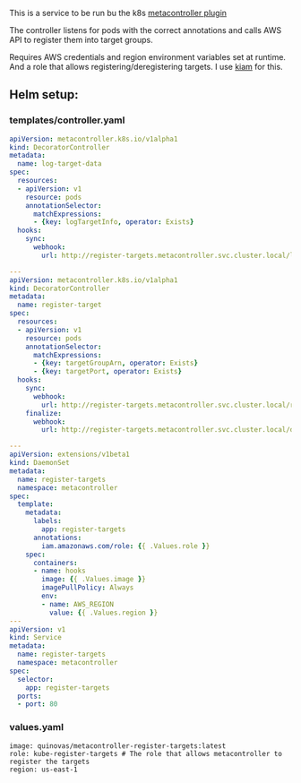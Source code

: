 This is a service to be run bu the k8s [metacontroller plugin](https://github.com/GoogleCloudPlatform/metacontroller)

The controller listens for pods with the correct annotations and calls AWS API to register them into target groups.

Requires AWS credentials and region environment variables set at runtime. And a role that allows registering/deregistering targets. I use [kiam](https://github.com/uswitch/kiam) for this.

## Helm setup:

### templates/controller.yaml
```yaml
apiVersion: metacontroller.k8s.io/v1alpha1
kind: DecoratorController
metadata:
  name: log-target-data
spec:
  resources:
  - apiVersion: v1
    resource: pods
    annotationSelector:
      matchExpressions:
      - {key: logTargetInfo, operator: Exists}
  hooks:
    sync:
      webhook:
        url: http://register-targets.metacontroller.svc.cluster.local/log-info

---
apiVersion: metacontroller.k8s.io/v1alpha1
kind: DecoratorController
metadata:
  name: register-target
spec:
  resources:
  - apiVersion: v1
    resource: pods
    annotationSelector:
      matchExpressions:
      - {key: targetGroupArn, operator: Exists}
      - {key: targetPort, operator: Exists}
  hooks:
    sync:
      webhook:
        url: http://register-targets.metacontroller.svc.cluster.local/register
    finalize:
      webhook:
        url: http://register-targets.metacontroller.svc.cluster.local/deregister

---
apiVersion: extensions/v1beta1
kind: DaemonSet
metadata:
  name: register-targets
  namespace: metacontroller
spec:
  template:
    metadata:
      labels:
        app: register-targets
      annotations:
        iam.amazonaws.com/role: {{ .Values.role }}
    spec:
      containers:
      - name: hooks
        image: {{ .Values.image }}
        imagePullPolicy: Always
        env:
        - name: AWS_REGION
          value: {{ .Values.region }}
---
apiVersion: v1
kind: Service
metadata:
  name: register-targets
  namespace: metacontroller
spec:
  selector:
    app: register-targets
  ports:
  - port: 80
```

### values.yaml
```
image: quinovas/metacontroller-register-targets:latest
role: kube-register-targets # The role that allows metacontroller to register the targets
region: us-east-1
```
